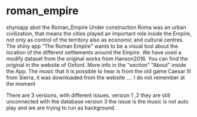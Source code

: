# roman_empire
 shyniapp abot the Roman_Empire
 Under construction
 Roma was an urban civilization, that means the cities played an important role inside the Empire, not only as control of the territory also as economic and cultural centres.
 The shiny app "The Roman Empire" wants to be a visual tool about the location of the different settlements around the Empire.
 We have used  a modify dataset from the original works from Hanson2016. You can find the original in the website of Oxford. More info in the "section" "About" inside the App.
 The music that it is possible to hear is from the old game Caesar III from Sierra, it was downloaded from the website .... I do not remember at the moment

 There are 3 versions, with different issues.
 version 1 ,2 they are still unconnected with the database
 version 3 the issue is the music is not auto play and we are trying to  run as background.
